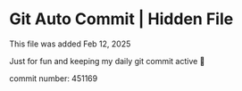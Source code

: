 # Git Auto Commit | Hidden File

This file was added Feb 12, 2025

Just for fun and keeping my daily git commit active 🤪

commit number: 451169
